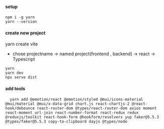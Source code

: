 #### setup
````
npm i -g yarn
yarn --version
````
#### create new project

yarn create vite
 - chose projectname -> named project(frontend , backend) -> react -> Typescript
 ````
yarn
yarn dev
npx serve dist
````
#### add tools
````
  yarn add @emotion/react @emotion/styled @mui/icons-material @mui/material @mui/x-data-grid chart.js react-chartjs-2 @react-hook/debounce react-router-dom @types/react-router-dom axios moment react-moment url-join react-number-format react-redux redux @reduxjs/toolkit react-hook-form @hookform/resolvers yup faker@5.5.3 @types/faker@5.5.3 copy-to-clipboard dayjs @types/node
  ````
